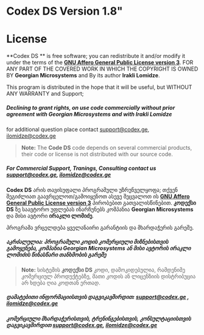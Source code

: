 # Codex DS Version 1.8" 
# License

**Codex DS ** is free software; you can redistribute it and/or modify it under the terms of the  [**GNU Affero General Public License version 3**]([https://www.gnu.org/licenses/agpl-3.0.html]). FOR ANY PART OF THE COVERED WORK IN WHICH THE COPYRIGHT IS OWNED BY **Georgian Microsystems** and By its author **Irakli Lomidze**.

This program is distributed in the hope that it will be useful, but WITHOUT ANY WARRANTY and Support;

##### Declining to grant rights, on use code commercially without prior agreement with  **Georgian Microsystems** and with **Irakli Lomidze**
for additional question place contact [support@codex.ge](mailto:support@codex.ge), [ilomidze@codex.ge](mailto:ilomidze@codex.ge)

> **Note:** The **Code DS** code depends on several commercial products, their code or license is not distributed with our source code.

##### For Commercial Support, Tranings, Consulting contact us [support@codex.ge](mailto:support@codex.ge), [ilomidze@codex.ge](mailto:ilomidze@codex.ge)

**Codex  DS**  არის თავისუფალი პროგრამული უზრუნველყოფა;  თქვენ შეგიძლიათ გაავრცელოთ/გამოიყენოთ ასევე შეცვალოთ ის [**GNU Affero General Public License version 3**]([https://www.gnu.org/licenses/agpl-3.0.html](https://www.gnu.org/licenses/agpl-3.0.html)) პირობებით გათვალისწინებით. **კოდექსი DS** ზე საავტორო უფლებას ინარჩუნებს კომპანია **Georgian Microsystems** და მისი ავტორი **ირაკლი ლომიძე**.

პროგრამა ვრცელდება ყველანაირი გარანტიის და მხარდაჭერის გარეშე.

##### აკრძალულია: პროგრამული კოდის კომერციული მიზნებისთვის გამოყენება, კომპანია Georgian Microsystems ან მისი ავტორის ირაკლი ლომიძის წინასწარი თანხმობის გარეშე

> **Note:** სისტემის  **კოდექსი DS** კოდი, დამოკიდებულია, რამდენიმე კომერციულ პროდუქტებზე, მათი კოდის ან ლიცენზიის დისტრიბუცია არ ხდება ღია კოდთან ერთად.

##### დამატებითი ინფორმაციისთვის დაგვიკავშირდით: [support@codex.ge](mailto:support@codex.ge) , [ilomidze@codex.ge](mailto:ilomidze@codex.ge)

##### კომერციული მხარდაჭერისთვის, ტრენინგებისთვის, კონსულტაციისთვის დაგვიკავშირდით [support@codex.ge](mailto:support@codex.ge), [ilomidze@codex.ge](mailto:ilomidze@codex.ge)
